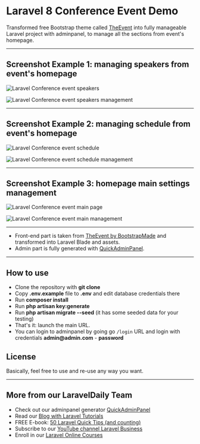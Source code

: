 # Laravel 8 Conference Event Demo

Transformed free Bootstrap theme called [TheEvent](https://bootstrapmade.com/theevent-conference-event-bootstrap-template/) into fully manageable Laravel project with adminpanel, 
to manage all the sections from event's homepage.

- - - - -

## Screenshot Example 1: managing speakers from event's homepage

![Laravel Conference event speakers](https://laraveldaily.com/wp-content/uploads/2019/09/Screen-Shot-2019-09-26-at-11.43.03-AM.png)

![Laravel Conference event speakers management](https://laraveldaily.com/wp-content/uploads/2019/09/Screen-Shot-2019-09-26-at-11.40.12-AM.png)

- - - - -

## Screenshot Example 2: managing schedule from event's homepage

![Laravel Conference event schedule](https://laraveldaily.com/wp-content/uploads/2019/09/Screen-Shot-2019-09-26-at-11.39.17-AM.png)

![Laravel Conference event schedule management](https://laraveldaily.com/wp-content/uploads/2019/09/Screen-Shot-2019-09-26-at-11.40.27-AM.png)

- - - - -

## Screenshot Example 3: homepage main settings management

![Laravel Conference event main page](https://laraveldaily.com/wp-content/uploads/2019/09/800.png)

![Laravel Conference event main management](https://laraveldaily.com/wp-content/uploads/2019/09/Screen-Shot-2019-09-26-at-11.54.02-AM.png)

- - - - -

- Front-end part is taken from [TheEvent by BootstrapMade](https://bootstrapmade.com/theevent-conference-event-bootstrap-template/) and transformed into Laravel Blade and assets.
- Admin part is fully generated with [QuickAdminPanel](https://2019.quickadminpanel.com).

---

## How to use

- Clone the repository with __git clone__
- Copy __.env.example__ file to __.env__ and edit database credentials there
- Run __composer install__
- Run __php artisan key:generate__
- Run __php artisan migrate --seed__ (it has some seeded data for your testing)
- That's it: launch the main URL. 
- You can login to adminpanel by going go `/login` URL and login with credentials __admin@admin.com__ - __password__

## License

Basically, feel free to use and re-use any way you want.

---

## More from our LaravelDaily Team

- Check out our adminpanel generator [QuickAdminPanel](https://quickadminpanel.com)
- Read our [Blog with Laravel Tutorials](https://laraveldaily.com)
- FREE E-book: [50 Laravel Quick Tips (and counting)](https://laraveldaily.com/free-e-book-40-laravel-quick-tips-and-counting/)
- Subscribe to our [YouTube channel Laravel Business](https://www.youtube.com/channel/UCTuplgOBi6tJIlesIboymGA)
- Enroll in our [Laravel Online Courses](https://laraveldaily.teachable.com/)
